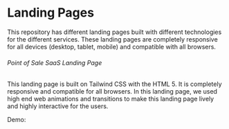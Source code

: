 # Landing Pages
This repository has different landing pages built with different technologies for the different services. These landing pages are completely responsive for all devices (desktop, tablet, mobile) and compatible with all browsers.

###### Point of Sale SaaS Landing Page
This landing page is built on Tailwind CSS with the HTML 5. It is completely responsive and compatible for all browsers. In this landing page, we used high end web animations and transitions to make this landing page lively and highly interactive for the users.

Demo: 
